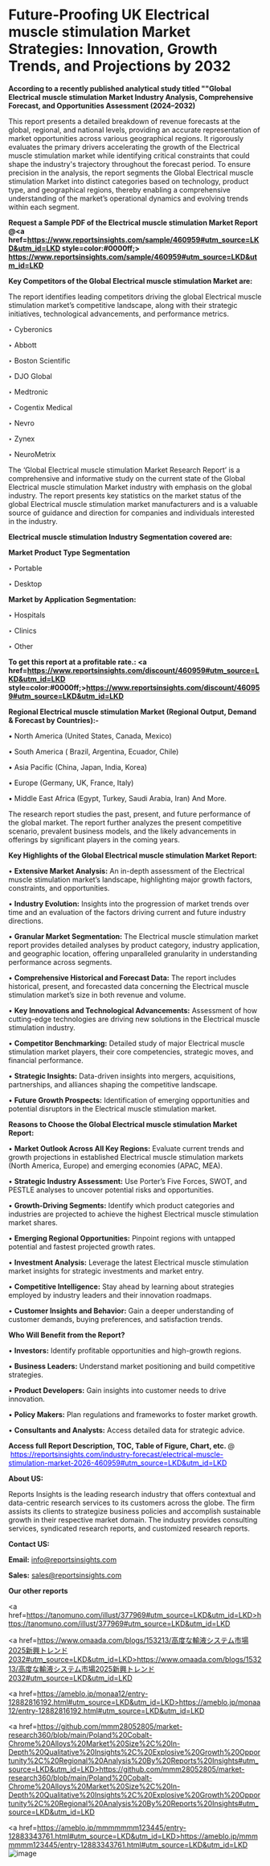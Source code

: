 # Future-Proofing UK Electrical muscle stimulation Market Strategies: Innovation, Growth Trends, and Projections by 2032

<strong>According to a recently published analytical study titled ""Global Electrical muscle stimulation Market Industry Analysis, Comprehensive Forecast, and Opportunities Assessment (2024–2032)</strong>

This report presents a detailed breakdown of revenue forecasts at the global, regional, and national levels, providing an accurate representation of market opportunities across various geographical regions. It rigorously evaluates the primary drivers accelerating the growth of the Electrical muscle stimulation market while identifying critical constraints that could shape the industry's trajectory throughout the forecast period. To ensure precision in the analysis, the report segments the Global Electrical muscle stimulation Market into distinct categories based on technology, product type, and geographical regions, thereby enabling a comprehensive understanding of the market’s operational dynamics and evolving trends within each segment.

<strong>Request a Sample PDF of the Electrical muscle stimulation Market Report </strong><strong>@<a href=https://www.reportsinsights.com/sample/460959#utm_source=LKD&utm_id=LKD style=color:#0000ff;> https://www.reportsinsights.com/sample/460959#utm_source=LKD&utm_id=LKD</a></strong></font>

<strong>Key Competitors of the Global Electrical muscle stimulation Market are:</strong>

The report identifies leading competitors driving the global Electrical muscle stimulation market’s competitive landscape, along with their strategic initiatives, technological advancements, and performance metrics.

‣ Cyberonics

‣ Abbott

‣ Boston Scientific

‣ DJO Global

‣ Medtronic

‣ Cogentix Medical

‣ Nevro

‣ Zynex

‣ NeuroMetrix

The ‘Global Electrical muscle stimulation Market Research Report’ is a comprehensive and informative study on the current state of the Global Electrical muscle stimulation Market industry with emphasis on the global industry. The report presents key statistics on the market status of the global Electrical muscle stimulation market manufacturers and is a valuable source of guidance and direction for companies and individuals interested in the industry.

<strong>Electrical muscle stimulation Industry Segmentation covered are:</strong>

<strong>Market Product Type Segmentation</strong>

‣ Portable

‣ Desktop

<strong>Market by Application Segmentation:</strong>

‣ Hospitals

‣ Clinics

‣ Other

<strong>To get this report at a profitable rate.: <a href=https://www.reportsinsights.com/discount/460959#utm_source=LKD&utm_id=LKD style=color:#0000ff;>https://www.reportsinsights.com/discount/460959#utm_source=LKD&utm_id=LKD</a></strong></font>

<strong>Regional Electrical muscle stimulation Market (Regional Output, Demand &amp; Forecast by Countries):-</strong>

• North America (United States, Canada, Mexico)

• South America ( Brazil, Argentina, Ecuador, Chile)

• Asia Pacific (China, Japan, India, Korea)

• Europe (Germany, UK, France, Italy)

• Middle East Africa (Egypt, Turkey, Saudi Arabia, Iran) And More.

The research report studies the past, present, and future performance of the global market. The report further analyzes the present competitive scenario, prevalent business models, and the likely advancements in offerings by significant players in the coming years.

<strong>Key Highlights of the Global Electrical muscle stimulation Market Report:</strong>

• <strong>Extensive Market Analysis:</strong> An in-depth assessment of the Electrical muscle stimulation market’s landscape, highlighting major growth factors, constraints, and opportunities.

• <strong>Industry Evolution:</strong> Insights into the progression of market trends over time and an evaluation of the factors driving current and future industry directions.

• <strong>Granular Market Segmentation:</strong> The Electrical muscle stimulation market report provides detailed analyses by product category, industry application, and geographic location, offering unparalleled granularity in understanding performance across segments.

• <strong>Comprehensive Historical and Forecast Data:</strong> The report includes historical, present, and forecasted data concerning the Electrical muscle stimulation market’s size in both revenue and volume.

• <strong>Key Innovations and Technological Advancements:</strong> Assessment of how cutting-edge technologies are driving new solutions in the Electrical muscle stimulation industry.

• <strong>Competitor Benchmarking:</strong> Detailed study of major Electrical muscle stimulation market players, their core competencies, strategic moves, and financial performance.

• <strong>Strategic Insights:</strong> Data-driven insights into mergers, acquisitions, partnerships, and alliances shaping the competitive landscape.

• <strong>Future Growth Prospects:</strong> Identification of emerging opportunities and potential disruptors in the Electrical muscle stimulation market.

<strong>Reasons to Choose the Global Electrical muscle stimulation Market Report:</strong>

• <strong>Market Outlook Across All Key Regions:</strong> Evaluate current trends and growth projections in established Electrical muscle stimulation markets (North America, Europe) and emerging economies (APAC, MEA).

• <strong>Strategic Industry Assessment:</strong> Use Porter’s Five Forces, SWOT, and PESTLE analyses to uncover potential risks and opportunities.

• <strong>Growth-Driving Segments:</strong> Identify which product categories and industries are projected to achieve the highest Electrical muscle stimulation market shares.

• <strong>Emerging Regional Opportunities:</strong> Pinpoint regions with untapped potential and fastest projected growth rates.

• <strong>Investment Analysis:</strong> Leverage the latest Electrical muscle stimulation market insights for strategic investments and market entry.

• <strong>Competitive Intelligence:</strong> Stay ahead by learning about strategies employed by industry leaders and their innovation roadmaps.

• <strong>Customer Insights and Behavior:</strong> Gain a deeper understanding of customer demands, buying preferences, and satisfaction trends.

<strong>Who Will Benefit from the Report?</strong>

• <strong>Investors:</strong> Identify profitable opportunities and high-growth regions.

• <strong>Business Leaders:</strong> Understand market positioning and build competitive strategies.

• <strong>Product Developers:</strong> Gain insights into customer needs to drive innovation.

• <strong>Policy Makers:</strong> Plan regulations and frameworks to foster market growth.

• <strong>Consultants and Analysts:</strong> Access detailed data for strategic advice.
</ul>
<strong>Access full Report Description, TOC, Table of Figure, Chart, etc. </strong>@  <a href=https://reportsinsights.com/industry-forecast/electrical-muscle-stimulation-market-2026-460959#utm_source=LKD&utm_id=LKD style=color:#0000ff;>https://reportsinsights.com/industry-forecast/electrical-muscle-stimulation-market-2026-460959#utm_source=LKD&utm_id=LKD</a></font>

<strong><strong>About US</strong>:</strong>

Reports Insights is the leading research industry that offers contextual and data-centric research services to its customers across the globe. The firm assists its clients to strategize business policies and accomplish sustainable growth in their respective market domain. The industry provides consulting services, syndicated research reports, and customized research reports.

<strong>Contact US:</strong>

<p class=""""><b>Email:</b> <a href=mailto:info@reportsinsights.com>info@reportsinsights.com</a></p>
<p class=""""><b>Sales:</b> <a href=mailto:sales@reportsinsights.com>sales@reportsinsights.com</a></p>

<strong>Our other reports</strong>

<a href=https://tanomuno.com/illust/377969#utm_source=LKD&utm_id=LKD>https://tanomuno.com/illust/377969#utm_source=LKD&utm_id=LKD</a>

<a href=https://www.omaada.com/blogs/153213/高度な輸液システム市場2025新興トレンド2032#utm_source=LKD&utm_id=LKD>https://www.omaada.com/blogs/153213/高度な輸液システム市場2025新興トレンド2032#utm_source=LKD&utm_id=LKD</a>

<a href=https://ameblo.jp/monaa12/entry-12882816192.html#utm_source=LKD&utm_id=LKD>https://ameblo.jp/monaa12/entry-12882816192.html#utm_source=LKD&utm_id=LKD</a>

<a href=https://github.com/mmm28052805/market-research360/blob/main/Poland%20Cobalt-Chrome%20Alloys%20Market%20Size%2C%20In-Depth%20Qualitative%20Insights%2C%20Explosive%20Growth%20Opportunity%2C%20Regional%20Analysis%20By%20Reports%20Insights#utm_source=LKD&utm_id=LKD>https://github.com/mmm28052805/market-research360/blob/main/Poland%20Cobalt-Chrome%20Alloys%20Market%20Size%2C%20In-Depth%20Qualitative%20Insights%2C%20Explosive%20Growth%20Opportunity%2C%20Regional%20Analysis%20By%20Reports%20Insights#utm_source=LKD&utm_id=LKD</a>

<a href=https://ameblo.jp/mmmmmmm123445/entry-12883343761.html#utm_source=LKD&utm_id=LKD>https://ameblo.jp/mmmmmmm123445/entry-12883343761.html#utm_source=LKD&utm_id=LKD</a>
![image](https://github.com/user-attachments/assets/f9556849-0c1c-4337-87c1-7d7447763940)
